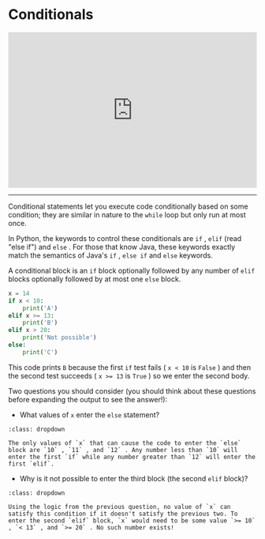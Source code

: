 # Conditionals

<div style="position: relative; padding-bottom: 62.5%; height: 0;">
    <iframe src="https://www.loom.com/embed/c1af397581d1469c90f707a968c58022?sharedAppSource=personal_library" frameborder="0" webkitallowfullscreen mozallowfullscreen allowfullscreen style="position: absolute; top: 0; left: 0; width: 100%; height: 100%;"></iframe>
</div>

---

Conditional statements let you execute code conditionally based on some condition; they are similar in nature to the `while` loop but only run at most once.

In Python, the keywords to control these conditionals are `if` , `elif` (read "else if") and `else` . For those that know Java, these keywords exactly match the semantics of Java's `if` , `else if` and `else` keywords.

A conditional block is an `if` block optionally followed by any number of `elif` blocks optionally followed by at most one `else` block.

```python
x = 14
if x < 10:
    print('A')
elif x >= 13:
    print('B')
elif x > 20:
    print('Not possible')
else:
    print('C')
```

This code prints `B` because the first `if` test fails ( `x < 10` is `False` ) and then the second test succeeds ( `x >= 13` is `True` ) so we enter the second body.

Two questions you should consider (you should think about these questions before expanding the output to see the answer!):

- What values of `x` enter the `else` statement?

```{admonition} Output
:class: dropdown

The only values of `x` that can cause the code to enter the `else` block are `10` , `11` , and `12` . Any number less than `10` will enter the first `if` while any number greater than `12` will enter the first `elif`.

```

- Why is it not possible to enter the third block (the second `elif` block)?

```{admonition} Output
:class: dropdown

Using the logic from the previous question, no value of `x` can satisfy this condition if it doesn't satisfy the previous two. To enter the second `elif` block, `x` would need to be some value `>= 10` , `< 13` , and `>= 20` . No such number exists!

```
